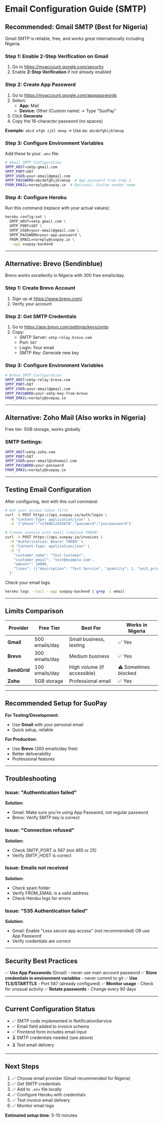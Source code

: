 # Email Configuration Guide (SMTP)

## Recommended: Gmail SMTP (Best for Nigeria)

Gmail SMTP is reliable, free, and works great internationally including Nigeria.

### Step 1: Enable 2-Step Verification on Gmail

1. Go to https://myaccount.google.com/security
2. Enable **2-Step Verification** if not already enabled

### Step 2: Create App Password

1. Go to https://myaccount.google.com/apppasswords
2. Select:
   - **App:** Mail
   - **Device:** Other (Custom name) → Type "SuoPay"
3. Click **Generate**
4. Copy the 16-character password (no spaces)

**Example:** `abcd efgh ijkl mnop` → Use as: `abcdefghijklmnop`

### Step 3: Configure Environment Variables

Add these to your `.env` file:

```bash
# Gmail SMTP Configuration
SMTP_HOST=smtp.gmail.com
SMTP_PORT=587
SMTP_USER=your-email@gmail.com
SMTP_PASSWORD=abcdefghijklmnop  # App password from step 2
FROM_EMAIL=noreply@suopay.io  # Optional: Custom sender name
```

### Step 4: Configure Heroku

Run this command (replace with your actual values):

```bash
heroku config:set \
  SMTP_HOST=smtp.gmail.com \
  SMTP_PORT=587 \
  SMTP_USER=your-email@gmail.com \
  SMTP_PASSWORD=your-app-password \
  FROM_EMAIL=noreply@suopay.io \
  --app suopay-backend
```

---

## Alternative: Brevo (Sendinblue)

Brevo works excellently in Nigeria with 300 free emails/day.

### Step 1: Create Brevo Account

1. Sign up at https://www.brevo.com/
2. Verify your account

### Step 2: Get SMTP Credentials

1. Go to https://app.brevo.com/settings/keys/smtp
2. Copy:
   - SMTP Server: `smtp-relay.brevo.com`
   - Port: `587`
   - Login: Your email
   - SMTP Key: Generate new key

### Step 3: Configure Environment Variables

```bash
# Brevo SMTP Configuration
SMTP_HOST=smtp-relay.brevo.com
SMTP_PORT=587
SMTP_USER=your-email@gmail.com
SMTP_PASSWORD=your-smtp-key-from-brevo
FROM_EMAIL=noreply@suopay.io
```

---

## Alternative: Zoho Mail (Also works in Nigeria)

Free tier: 5GB storage, works globally

### SMTP Settings:

```bash
SMTP_HOST=smtp.zoho.com
SMTP_PORT=587
SMTP_USER=your-email@zohomail.com
SMTP_PASSWORD=your-password
FROM_EMAIL=noreply@suopay.io
```

---

## Testing Email Configuration

After configuring, test with this curl command:

```bash
# Get your access token first
curl -X POST https://api.suopay.io/auth/login \
  -H "Content-Type: application/json" \
  -d '{"phone":"+2348012345678","password":"yourpassword"}'

# Create invoice with email (replace TOKEN)
curl -X POST https://api.suopay.io/invoices \
  -H "Authorization: Bearer TOKEN" \
  -H "Content-Type: application/json" \
  -d '{
    "customer_name": "Test Customer",
    "customer_email": "test@example.com",
    "amount": 10000,
    "lines": [{"description": "Test Service", "quantity": 1, "unit_price": 10000}]
  }'
```

Check your email logs:
```bash
heroku logs --tail --app suopay-backend | grep -i email
```

---

## Limits Comparison

| Provider | Free Tier | Best For | Works in Nigeria |
|----------|-----------|----------|------------------|
| **Gmail** | 500 emails/day | Small business, testing | ✅ Yes |
| **Brevo** | 300 emails/day | Medium business | ✅ Yes |
| **SendGrid** | 100 emails/day | High volume (if accessible) | ⚠️ Sometimes blocked |
| **Zoho** | 5GB storage | Professional email | ✅ Yes |

---

## Recommended Setup for SuoPay

**For Testing/Development:**
- Use **Gmail** with your personal email
- Quick setup, reliable

**For Production:**
- Use **Brevo** (300 emails/day free)
- Better deliverability
- Professional features

---

## Troubleshooting

### Issue: "Authentication failed"
**Solution:** 
- Gmail: Make sure you're using App Password, not regular password
- Brevo: Verify SMTP key is correct

### Issue: "Connection refused"
**Solution:** 
- Check SMTP_PORT is 587 (not 465 or 25)
- Verify SMTP_HOST is correct

### Issue: Emails not received
**Solution:**
- Check spam folder
- Verify FROM_EMAIL is a valid address
- Check Heroku logs for errors

### Issue: "535 Authentication failed"
**Solution:**
- Gmail: Enable "Less secure app access" (not recommended) OR use App Password
- Verify credentials are correct

---

## Security Best Practices

✅ **Use App Passwords** (Gmail) - never use main account password
✅ **Store credentials in environment variables** - never commit to git
✅ **Use TLS/STARTTLS** - Port 587 (already configured)
✅ **Monitor usage** - Check for unusual activity
✅ **Rotate passwords** - Change every 90 days

---

## Current Configuration Status

- ✅ SMTP code implemented in NotificationService
- ✅ Email field added to invoice schema
- ✅ Frontend form includes email input
- ⏳ SMTP credentials needed (see above)
- ⏳ Test email delivery

---

## Next Steps

1. ✅ Choose email provider (Gmail recommended for Nigeria)
2. ✅ Get SMTP credentials
3. ✅ Add to `.env` file locally
4. ✅ Configure Heroku with credentials
5. ✅ Test invoice email delivery
6. ✅ Monitor email logs

**Estimated setup time:** 5-10 minutes

